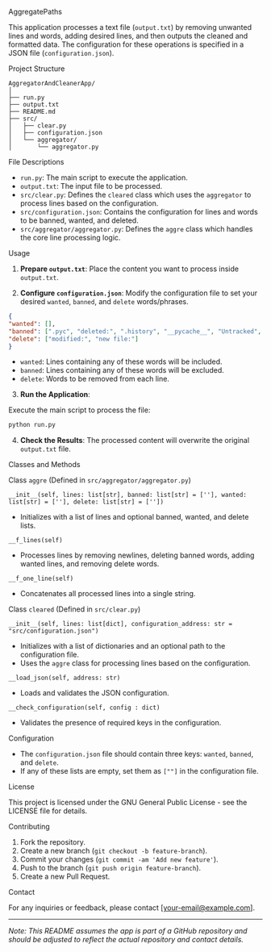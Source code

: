  AggregatePaths

 This application processes a text file (`output.txt`) by removing unwanted lines and words, adding desired lines, and then outputs the cleaned and formatted data. The configuration for these operations is specified in a JSON file (`configuration.json`). 

 Project Structure

 ```
 AggregatorAndCleanerApp/
 │
 ├── run.py
 ├── output.txt
 ├── README.md
 ├── src/
 │   ├── clear.py
 │   ├── configuration.json
 │   └── aggregator/
 │       └── aggregator.py
 ```

 File Descriptions

 - `run.py`: The main script to execute the application.
 - `output.txt`: The input file to be processed.
 - `src/clear.py`: Defines the `cleared` class which uses the `aggregator` to process lines based on the configuration.
 - `src/configuration.json`: Contains the configuration for lines and words to be banned, wanted, and deleted.
 - `src/aggregator/aggregator.py`: Defines the `aggre` class which handles the core line processing logic.

 Usage

 1. **Prepare `output.txt`**: Place the content you want to process inside `output.txt`.

 2. **Configure `configuration.json`**: Modify the configuration file to set your desired `wanted`, `banned`, and `delete` words/phrases.

 ```json
 {
 "wanted": [],
 "banned": [".pyc", "deleted:", ".history", "__pycache__", "Untracked", "git add", "git restore", "not staged"],
 "delete": ["modified:", "new file:"]
 }
 ```

 - `wanted`: Lines containing any of these words will be included.
 - `banned`: Lines containing any of these words will be excluded.
 - `delete`: Words to be removed from each line.

 3. **Run the Application**:

 Execute the main script to process the file:

 ```bash
 python run.py
 ```

 4. **Check the Results**: The processed content will overwrite the original `output.txt` file.

 Classes and Methods

 Class `aggre` (Defined in `src/aggregator/aggregator.py`)

 `__init__(self, lines: list[str], banned: list[str] = [''], wanted: list[str] = [''], delete: list[str] = [''])`
 - Initializes with a list of lines and optional banned, wanted, and delete lists.

 `__f_lines(self)`
 - Processes lines by removing newlines, deleting banned words, adding wanted lines, and removing delete words.

 `__f_one_line(self)`
 - Concatenates all processed lines into a single string.

 Class `cleared` (Defined in `src/clear.py`)

 `__init__(self, lines: list[dict], configuration_address: str = "src/configuration.json")`
 - Initializes with a list of dictionaries and an optional path to the configuration file.
 - Uses the `aggre` class for processing lines based on the configuration.

 `__load_json(self, address: str)`
 - Loads and validates the JSON configuration.

 `__check_configuration(self, config : dict)`
 - Validates the presence of required keys in the configuration.

 Configuration

 - The `configuration.json` file should contain three keys: `wanted`, `banned`, and `delete`.
 - If any of these lists are empty, set them as `[""]` in the configuration file.

 License

 This project is licensed under the GNU General Public License - see the LICENSE file for details.

 Contributing

 1. Fork the repository.
 2. Create a new branch (`git checkout -b feature-branch`).
 3. Commit your changes (`git commit -am 'Add new feature'`).
 4. Push to the branch (`git push origin feature-branch`).
 5. Create a new Pull Request.

 Contact

 For any inquiries or feedback, please contact [your-email@example.com].

 ---

 *Note: This README assumes the app is part of a GitHub repository and should be adjusted to reflect the actual repository and contact details.*
